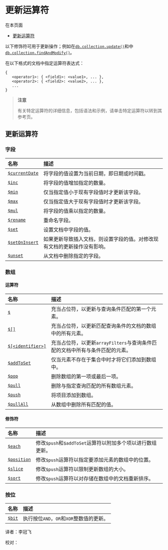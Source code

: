 # 更新运算符

在本页面

* [更新运算符](./#update-operators)

以下修饰符可用于更新操作；例如在[`db.collection.update()`](./)和中 [`db.collection.findAndModify()`](./)。

在以下格式的文档中指定运算符表达式：

```text
{
   <operator1>: { <field1>: <value1>, ... },
   <operator2>: { <field2>: <value2>, ... },
   ...
}
```

> **注意**
>
> 有关特定运算符的详细信息，包括语法和示例，请单击特定运算符以转到其参考页。

## 更新运算符

### 字段

| 名称 | 描述 |
| :--- | :--- |
| [`$currentDate`](./) | 将字段的值设置为当前日期，即日期或时间戳。 |
| [`$inc`](./) | 将字段的值增加指定的数量。 |
| [`$min`](./) | 仅当指定值小于现有字段值时才更新该字段。 |
| [`$max`](./) | 仅当指定值大于现有字段值时才更新该字段。 |
| [`$mul`](./) | 将字段的值乘以指定的数量。 |
| [`$rename`](./) | 重命名字段。 |
| [`$set`](./) | 设置文档中字段的值。 |
| [`$setOnInsert`](./) | 如果更新导致插入文档，则设置字段的值。对修改现有文档的更新操作没有影响。 |
| [`$unset`](./) | 从文档中删除指定的字段。 |

### 数组

#### 运算符

| 名称 | 描述 |
| :--- | :--- |
| [`$`](./) | 充当占位符，以更新与查询条件匹配的第一个元素。 |
| [`$[]`](./) | 充当占位符，以更新匹配查询条件的文档的数组中的所有元素。 |
| [`$[<identifier>]`](./) | 充当占位符，以更新`arrayFilters`与查询条件匹配的文档中所有与条件匹配的元素。 |
| [`$addToSet`](./) | 仅当元素不存在于集合中时才将它们添加到数组中。 |
| [`$pop`](./) | 删除数组的第一项或最后一项。 |
| [`$pull`](./) | 删除与指定查询匹配的所有数组元素。 |
| [`$push`](./) | 将项目添加到数组。 |
| [`$pullAll`](./) | 从数组中删除所有匹配的值。 |

#### 修饰符

| 名称 | 描述 |
| :--- | :--- |
| [`$each`](./) | 修改`$push`和`$addToSet`运算符以附加多个项以进行数组更新。 |
| [`$position`](./) | 修改`$push`运算符以指定要添加元素的数组中的位置。 |
| [`$slice`](./) | 修改`$push`运算符以限制更新数组的大小。 |
| [`$sort`](./) | 修改`$push`运算符以对存储在数组中的文档重新排序。 |

### 按位

| 名称 | 描述 |
| :--- | :--- |
| [`$bit`](./) | 执行按位`AND`，`OR`和`XOR`整数值的更新。 |

译者：李冠飞

校对：

